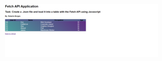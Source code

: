 ![alt text](https://github.com/itsRobertoBorges/fetchAPI_Application/blob/main/Application%20output.png)
